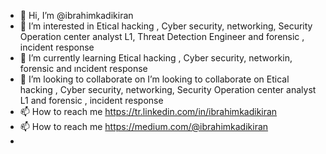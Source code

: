 - 👋 Hi, I’m @ibrahimkadikiran
- 👀 I’m interested in Etical hacking , Cyber security, networking, Security Operation center analyst L1, Threat Detection Engineer and forensic , incident response
- 🌱 I’m currently learning Etical hacking , Cyber security, networkin, forensic and ıncident response
- 💞️ I’m looking to collaborate on I’m looking to collaborate on Etical hacking , Cyber security, networking, Security Operation center analyst L1 and forensic , incident response
- 📫 How to reach me https://tr.linkedin.com/in/ibrahimkadikiran
- 📫 How to reach me https://medium.com/@ibrahimkadikiran
- 
<!---
ibrahimkadikiran/ibrahimkadikiran is a ✨ special ✨ repository because its `README.md` (this file) appears on your GitHub profile.
You can click the Preview link to take a look at your changes.
--->
